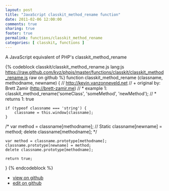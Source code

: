 ```yaml
---
layout: post
title: "JavaScript classkit_method_rename function"
date: 2011-02-06 12:00:00
comments: true
sharing: true
footer: true
permalink: functions/classkit_method_rename
categories: [ classkit, functions ]
---
```

A JavaScript equivalent of PHP's classkit_method_rename
<!-- more -->
{% codeblock classkit/classkit_method_rename.js lang:js https://raw.github.com/kvz/phpjs/master/functions/classkit/classkit_method_rename.js raw on github %}
function classkit_method_rename (classname, methodname, newname) {
    // http://kevin.vanzonneveld.net
    // +   original by: Brett Zamir (http://brett-zamir.me)
    // *     example 1: classkit_method_rename('someClass', 'someMethod', 'newMethod');
    // *     returns 1: true

    if (typeof classname === 'string') {
        classname = this.window[classname];
    }

/*
    var method = classname[methodname]; // Static
    classname[newname] = method;
    delete classname[methodname];
    */

    var method = classname.prototype[methodname];
    classname.prototype[newname] = method;
    delete classname.prototype[methodname];

    return true;
}
{% endcodeblock %}
<ul>
 <li><a href="https://github.com/kvz/phpjs/blob/master/functions/classkit/classkit_method_rename.js">view on github</a></li>
 <li><a href="https://github.com/kvz/phpjs/edit/master/functions/classkit/classkit_method_rename.js">edit on github</a></li>
</ul>
